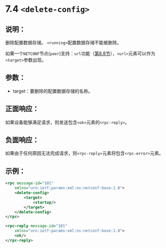 # 7.4 `<delete-config>`

## 说明：

删除配置数据存储。 `<running>`配置数据存储不能被删除。

如果一个`NETCONF`节点(`peer`)支持：`url`功能（[第8.8节](https://tools.ietf.org/html/rfc6241#section-8.8)），`<url>`元素可以作为`<target>`参数出现。

## 参数：

- target：要删除的配置数据存储的名称。

## 正面响应：

如果设备能够满足请求，则发送包含`<ok>`元素的`<rpc-reply>`。

## 负面响应：

如果由于任何原因无法完成请求，则`<rpc-reply>`元素将包含`<rpc-error>`元素。

## 示例：

```xml
<rpc message-id="101"
    xmlns="urn:ietf:params:xml:ns:netconf:base:1.0">
    <delete-config>
        <target>
            <startup/>
        </target>
    </delete-config>
</rpc>

<rpc-reply message-id="101"
    xmlns="urn:ietf:params:xml:ns:netconf:base:1.0">
    <ok/>
</rpc-reply>
```
